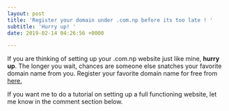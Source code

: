 ```yaml
---
layout: post
title: 'Register your domain under .com.np before its too late ! '
subtitle: 'Hurry up! '
date: 2019-02-14 04:26:56 +0000

---
```

If you are thinking of setting up your .com.np website just like mine, **hurry up**. The longer you wait, chances are someone else snatches your favorite domain name from you. Register your favorite domain name for free from [here.](http://register.com.np)

If you want me to do a tutorial on setting up a full functioning website, let me know in the comment section below. 